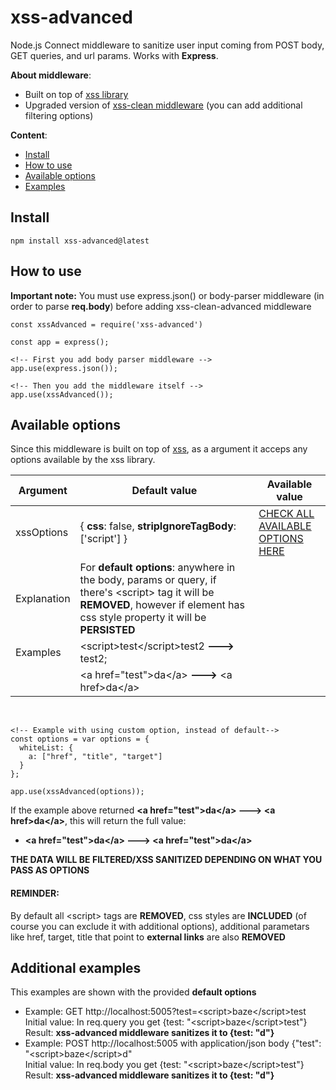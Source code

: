 # xss-advanced

Node.js Connect middleware to sanitize user input coming from POST body, GET queries, and url params. Works with **Express**.

**About middleware**:

- Built on top of [xss library](https://www.npmjs.com/package/xss)
- Upgraded version of [xss-clean middleware](https://www.npmjs.com/package/xss-clean) (you can add additional filtering options)

**Content**:

- [Install](https://github.com/Blagoj5/baze-packages/tree/main/xss-advanced#user-content-install)
- [How to use](https://github.com/Blagoj5/baze-packages/tree/main/xss-advanced#user-content-how-to-use)
- [Available options](https://github.com/Blagoj5/baze-packages/tree/main/xss-advanced#user-content-available-options)
- [Examples](https://github.com/Blagoj5/baze-packages/tree/main/xss-advanced#user-content-additional-examples)

## Install

```
npm install xss-advanced@latest
```

## How to use

**Important note:** You must use express.json() or body-parser middleware (in order to parse **req.body**) before adding xss-clean-advanced middleware

```
const xssAdvanced = require('xss-advanced')

const app = express();

<!-- First you add body parser middleware -->
app.use(express.json());

<!-- Then you add the middleware itself -->
app.use(xssAdvanced());
```

## Available options

Since this middleware is built on top of [xss](https://www.npmjs.com/package/xss), as a argument it acceps any options available by the xss library.

| Argument    | Default value                                                                                                                                                                       | Available value                                                       |
| ----------- | ----------------------------------------------------------------------------------------------------------------------------------------------------------------------------------- | --------------------------------------------------------------------- |
| xssOptions  | { **css**: false, **stripIgnoreTagBody**: ['script'] }                                                                                                                              | [CHECK ALL AVAILABLE OPTIONS HERE](https://www.npmjs.com/package/xss) |
| Explanation | For **default options**: anywhere in the body, params or query, if there's \<script> tag it will be **REMOVED**, however if element has css style property it will be **PERSISTED** |
| Examples    | \<script>test\</script>test2 **--->** test2;                                                                                                                                        |
|             | \<a href="test">da\</a> **--->** \<a href>da\</a>                                                                                                                                   |

<br />

```
<!-- Example with using custom option, instead of default-->
const options = var options = {
  whiteList: {
    a: ["href", "title", "target"]
  }
};

app.use(xssAdvanced(options));
```

If the example above returned **\<a href="test">da\</a> **--->** \<a href>da\</a>**, this will return the full value:

- **\<a href="test">da\</a> **--->** \<a href="test">da\</a>**

**THE DATA WILL BE FILTERED/XSS SANITIZED DEPENDING ON WHAT YOU PASS AS OPTIONS**

#### **REMINDER:**

By default all \<script> tags are **REMOVED**, css styles are **INCLUDED** (of course you can exclude it with additional options), additional parametars like href, target, title that point to **external links** are also **REMOVED**

## Additional examples

This examples are shown with the provided **default options**

- Example: GET http://localhost:5005?test=\<script>baze\</script>test  
  Initial value: In req.query you get {test: "\<script>baze\</script>test"}  
  Result: **xss-advanced middleware sanitizes it to {test: "d"}**
- Example: POST http://localhost:5005 with application/json body {"test": "\<script>baze\</script>d"  
  Initial value: In req.body you get {test: "\<script>baze\</script>test"}  
  Result: **xss-advanced middleware sanitizes it to {test: "d"}**
